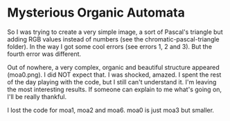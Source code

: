 # Mysterious Organic Automata

So I was trying to create a very simple image, a sort of Pascal's triangle but adding RGB values instead of numbers (see the chromatic-pascal-triangle folder). In the way I got some cool errors (see errors 1, 2 and 3). But the fourth error was different.

Out of nowhere, a very complex, organic and beautiful structure appeared (moa0.png). I did NOT expect that. I was shocked, amazed. I spent the rest of the day playing with the code, but I still can't understand it. I'm leaving the most interesting results. If someone can explain to me what's going on, I'll be really thankful.

I lost the code for moa1, moa2 and moa6. moa0 is just moa3 but smaller.